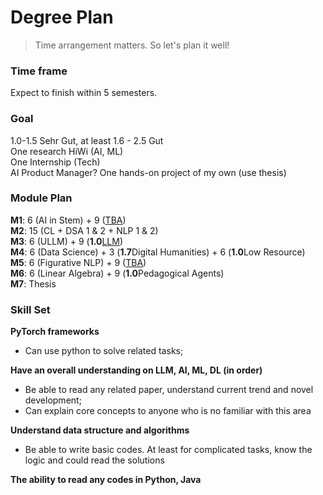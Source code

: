 # Degree Plan

> Time arrangement matters. So let's plan it well! <br>

### Time frame
Expect to finish within 5 semesters. <br>

### Goal
1.0-1.5 Sehr Gut, at least 1.6 - 2.5 Gut <br>
One research HiWi (AI, ML)<br>
One Internship (Tech) <br>
AI Product Manager?
One hands-on project of my own (use thesis)

### Module Plan
**M1**: $6$ (AI in Stem) + $9$ (<ins>TBA</ins>) <br>
**M2**: $15$ (CL + DSA 1 & 2 + NLP 1 & 2) <br>
**M3**: $6$ (ULLM) + $9$ (**1.0**<ins>LLM</ins>) <br>
**M4**: $6$ (Data Science) + $3$ (**1.7**Digital Humanities) + $6$ (**1.0**Low Resource) <br>
**M5**: $6$ (Figurative NLP) + $9$ (<ins>TBA</ins>) <br>
**M6**: $6$ (Linear Algebra) + $9$ (**1.0**Pedagogical Agents) <br>
**M7**: Thesis <br>

### Skill Set
**PyTorch frameworks**
- Can use python to solve related tasks; 

**Have an overall understanding on LLM, AI, ML, DL (in order)**
- Be able to read any related paper, understand current trend and novel development;
- Can explain core concepts to anyone who is no familiar with this area

**Understand data structure and algorithms**
- Be able to write basic codes. At least for complicated tasks, know the logic and could read the solutions

**The ability to read any codes in Python, Java**


